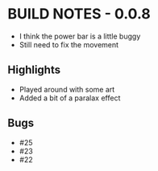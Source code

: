 # BUILD NOTES - 0.0.8

-   I think the power bar is a little buggy
-   Still need to fix the movement

## Highlights
-   Played around with some art
-   Added a bit of a paralax effect

## Bugs

-   #25
-   #23
-   #22